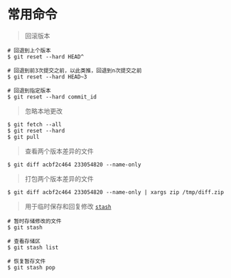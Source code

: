 # 常用命令


> 回滚版本

```shell script
# 回退到上个版本
$ git reset --hard HEAD^

# 回退到前3次提交之前，以此类推，回退到n次提交之前
$ git reset --hard HEAD~3

# 回退到指定版本
$ git reset --hard commit_id
```

> 忽略本地更改

```shell script
$ git fetch --all
$ git reset --hard
$ git pull
```

> 查看两个版本差异的文件

```shell script
$ git diff acbf2c464 233054820 --name-only
```

> 打包两个版本差异的文件

```shell script
$ git diff acbf2c464 233054820 --name-only | xargs zip /tmp/diff.zip
```

> 用于临时保存和回复修改 [`stash`](https://git-scm.com/docs/git-stash)

```shell script
# 暂时存储修改的文件
$ git stash

# 查看存储区
$ git stash list

# 恢复暂存文件
$ git stash pop
```

